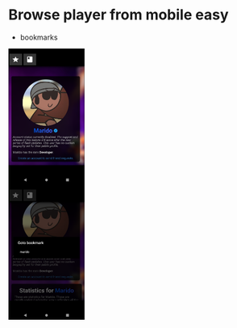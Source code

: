 # Browse player from mobile easy
- bookmarks

<div style="display: flex;flex-direction: column;">
 <img src="https://raw.githubusercontent.com/ReleaseStandard/glrviewer/master/media/Screenshot_20210215-084106_GLR.png" width="30%" />
 <img src="https://raw.githubusercontent.com/ReleaseStandard/glrviewer/master/media/Screenshot_20210215-084110_GLR.png" width="30%" />
</div>
